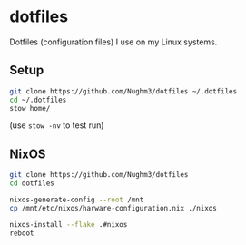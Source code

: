# dotfiles

Dotfiles (configuration files) I use on my Linux systems.

## Setup

```bash
git clone https://github.com/Nughm3/dotfiles ~/.dotfiles
cd ~/.dotfiles
stow home/
```

(use `stow -nv` to test run)

## NixOS

```bash
git clone https://github.com/Nughm3/dotfiles
cd dotfiles

nixos-generate-config --root /mnt
cp /mnt/etc/nixos/harware-configuration.nix ./nixos

nixos-install --flake .#nixos
reboot
```
